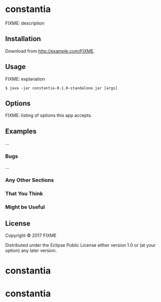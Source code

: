# constantia

FIXME: description

## Installation

Download from http://example.com/FIXME.

## Usage

FIXME: explanation

    $ java -jar constantia-0.1.0-standalone.jar [args]

## Options

FIXME: listing of options this app accepts.

## Examples

...

### Bugs

...

### Any Other Sections
### That You Think
### Might be Useful

## License

Copyright © 2017 FIXME

Distributed under the Eclipse Public License either version 1.0 or (at
your option) any later version.
# constantia
# constantia
